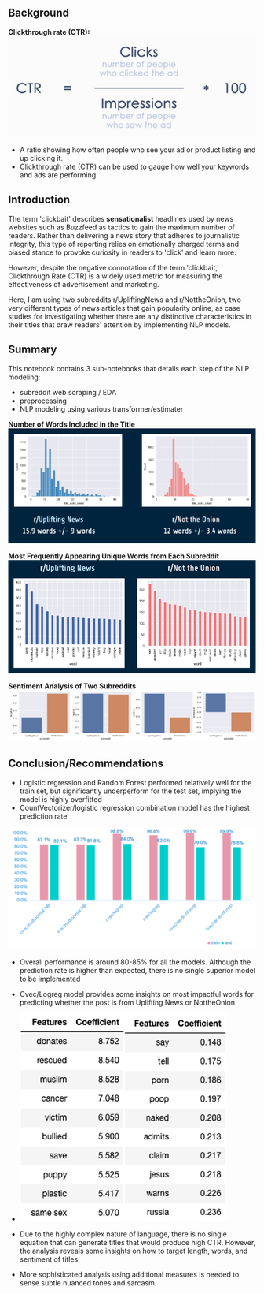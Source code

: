 


## Background

**Clickthrough rate (CTR):**
![enter image description here](https://github.com/a-oh/project3/blob/master/images/ctr.png?raw=true)
 - A ratio showing how often people who see your ad or product listing end up clicking it.
 - Clickthrough rate (CTR) can be used to gauge how well your keywords and ads are performing.


## Introduction

The term 'clickbait' describes **sensationalist** headlines used by news websites such as Buzzfeed as tactics to gain the maximum number of readers. Rather than delivering a news story that adheres to journalistic integrity, this type of reporting relies on emotionally charged terms and biased stance to provoke curiosity in readers to 'click' and learn more.


However, despite the negative connotation of the term 'clickbait,' Clickthrough Rate (CTR) is a widely used metric for measuring the effectiveness of advertisement and marketing.  

Here, I am using two subreddits r/UpliftingNews and r/NottheOnion, two very different types of news articles that gain popularity online, as case studies for investigating whether there are any distinctive characteristics in their titles that draw readers' attention by implementing NLP models.


## Summary

This notebook contains 3 sub-notebooks that details each step of the NLP modeling:
- subreddit web scraping / EDA
- preprocessing
- NLP modeling using various transformer/estimater




**Number of Words Included in the Title**
![enter image description here](https://github.com/a-oh/project3/blob/master/images/wordscounttitle.png?raw=true)

**Most Frequently Appearing Unique Words from Each Subreddit**
![enter image description here](https://github.com/a-oh/project3/blob/master/images/mostfrequentwords.png?raw=true)

**Sentiment Analysis of Two Subreddits**
![enter image description here](https://github.com/a-oh/project3/blob/master/images/sentanalysis.png?raw=true)


## Conclusion/Recommendations

 - Logistic regression and Random Forest performed relatively well for the train set, but significantly underperform for the test set, implying the model is highly overfitted
 - CountVectorizer/logistic regression combination model has the highest prediction rate


![summary of train/test score of transformer/estimater combination](https://github.com/a-oh/project3/blob/master/images/models.png?raw=true)

 - Overall performance is around 80-85% for all the models. Although the prediction rate is higher than expected, there is no single superior model to be implemented
 - Cvec/Logreg model provides some insights on most impactful words for predicting whether the post is from Uplifting News or NottheOnion

 - ![enter image description here](https://github.com/a-oh/project3/blob/master/images/highcoef.png?raw=true)![enter image description here](https://github.com/a-oh/project3/blob/master/images/lowcoef.png?raw=true)
 - Due to the highly complex nature of language, there is no single equation that can generate titles that would produce high CTR. However, the analysis reveals some insights on how to target length, words, and sentiment of titles
 - More sophisticated analysis using additional measures is needed to sense subtle nuanced tones and sarcasm.
